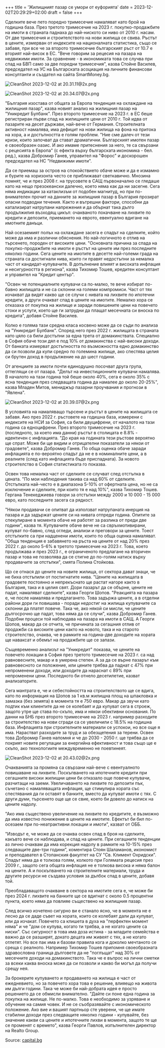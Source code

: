 +++
title = 'Жилищният пазар се умори от еуфорията'
date = 2023-12-02T20:29:29+02:00
draft = false
+++

Сделките вече пето поредно тримесечие намаляват като брой на годишна база. През третото тримесечие на 2023 г. покупко-продажбите на имоти в страната паднаха до най-ниското си ниво от 2010 г. насам. От две тримесечия и строителството на нови жилища се свива. Ръстът в цените, измерван от индексите на националната статистика, също се забавя, при все че за второто тримесечие българският ръст от 10.7 е вторият най-висок в ЕС. "Вече говорим за рецесия на пазара на недвижими имоти. За сравнение - в икономиката това се случва при спад на БВП само за две поредни тримесечия", казва Стойне Василев, председател на УС на Българската асоциация на личните финансови консултанти и създател на сайта SmartMoney.bg.

![CleanShot 2023-12-02 at 20.31.11@2x.png](/CleanShot%202023-12-02%20at%2020.31.11%402x.png)

![CleanShot 2023-12-02 at 20.34.07@2x.png](/CleanShot%202023-12-02%20at%2020.34.07%402x.png)

"България изостава от общата за Европа тенденция на охлаждане на жилищния пазар", казва новият анализ на жилищния пазар на "Уникредит Булбанк". През второто тримесечие на 2023 г. в ЕС беше регистриран първи спад на жилищните цени от 2010 г. Той идва от пазарите на десет държави, най-вече от Германия. Строителната активност намалява, има дефицит на нови жилища на фона на притока на хора, а и достъпността е голям проблем. "Ние сме далеч от тези кризи, които започват да стават драматични. Българският имотен пазар е своеобразен оазис. И ако имаме притеснения за него, те са свързани с рецесията в Европа" (с ефекта върху българската икономика - бел. ред.), казва Добромир Ганев, управител на "Форос" и доскорошен председател на НС "Недвижими имоти".

Да се приемаш за остров на спокойствието обаче може и да е измамно и бурите на хоризонта често се приближават светкавично. Мнозина помнят, че и през 2008 г. на трусовете в САЩ първоначално се гледаше като на нещо презокеански далечно, което няма как да ни засегне. Сега няма индикации за катаклизъм от подобен магнитуд, но при по-внимателен прочит на данните за жилищния пазар в България прозират опасни подводни течения. Както и вътрешни фактори, способни да катализират натрупани напрежения и да обърнат така дълго продължилия възходящ цикъл: очакваното покачване на лихвите по кредити и депозити, приемането на еврото, евентуално вдигане на имотните данъци.

Най осезаемият полъх на охлаждане засега е спадът на сделките, който може да има и различни обяснения. Но най-логичното е отлив на търсенето, породен от високите цени. "Основната причина за спада на покупко-продажбите на имоти е ръстът на цените им през последните няколко години. Сега цените на имотите в десетте най-големи града на страната са достигнали нива, които ги правят недостъпни за немалка част от кандидат-купувачите. В допълнение влияят и високата инфлация и несигурността в региона", казва Тихомир Тошев, кредитен консултант и управител на "Кредит център".

"Освен че потенциалните купувачи са по-малко, те вече избират по-бавно жилищата и не са склонни на големи компромиси. Част от тях изчакват да видят какво ще се случи с нивата на лихвите по ипотечни кредити, а други очакват спад в цените на имотите. Немалко хора се отказаха от покупка на жилище и заради повишените цени на повечето стоки и услуги, което ще ги затрудни да плащат месечната си вноска по кредита", добавя Стойне Василев.

Колко е голяма тази средна класа косвено може да се съди по анализа на "Уникредит Булбанк". Според него през 2022 г. жилищата в страната като цяло са били достъпни за една трета от домакинствата. Специално в София обаче този дял е под 10% от домакинства с най-високи доходи. От банката измерват достъпността по възможността едно домакинство да си позволи да купи средно по големина жилище, ако спестява целия си брутен доход в продължение на до шест години.

От агенциите за имоти почти единодушно посочват друга група, оттеглящи се от пазара. "Делът на инвестиционните купувачи намалява. В началото на тази година той беше около 40%, сега е около 35% с ясна тенденция през следващата година да намалее до около 20-25%", казва Младен Митов, мениджър пазарни проучвания и прогнози в "Явлена".

![CleanShot 2023-12-02 at 20.39.07@2x.png](/CleanShot%202023-12-02%20at%2020.39.07%402x.png)

В условията на намаляващо търсене и ръстът в цените на жилищата се забавя. Ако през 2022 г. ръстовете на годишна база, измерени с индексите на НСИ за София, са били двуцифрени, от началото на тази година са едноцифрени. През второто тримесечие на 2023 г. (последното, за което има данни) ръстът в столицата е 8.8% - идентичен с инфлацията. "До края на годината тези ръстове вероятно ще спрат. Може би ще видим и отрицателни показатели за някои от градовете", казва Добромир Ганев. По обща оценка обаче заради инфлацията е по-вероятно спадът да не е в номиналните цени, а в реалните (след като инфлацията бъде приспадната). За новото строителство в София статистиката го показва.

Освен това немалка част от сделките се случват след отстъпка в цената. "По мои наблюдения такива са над 60% от сделките. Отстъпката най-често e в диапазона 5-10% от офертната цена, но не са изключение и сделките, при които тя е над 10%", казва Тихомир Тошев. Гергана Тенекеджиева говори за отстъпки между 2000 и 10 000 - 15 000 евро, като последните засега са рядкост.

"Някои продавачи се опитват да използват натрупаната инерция на пазара и да задържат цените си на нивата отпреди година. Опитите за спекулиране в момента обаче не работят за разлика от преди две години", казва тя. Купувачите обаче вече не са свръхмотивирани, купуват по-бавно, след огледи, анализи и преговори за цените. Тоест отстъпките са при надценени имоти, които по обща оценка намаляват. "Обща тенденция е забавянето на ръста на цените от над 20% през 2022 г. до около 5-6% в третото тримесечие на 2023 г. Това, което продължава и през 2023 г., е ограниченото предлагане на вторичен пазар и това не позволява да се стигне до по-голям натиск върху продавачите за отстъпки", смята Полина Стойкова.

Що се отнася до цените на новите жилища, от сектора дават знаци, че не биха отстъпили от постигнатите нива. "Цените на жилищата в градовете постоянно и непрекъснато ще растат нагоре както в България, така и в целия свят. Дори пазарът да се обърне, цените не падат, намаляват сделките", казва Георги Шопов. "Реакцията на пазара е, че после намалява и предлагането. Това задържа цените, а в отделни райони дори ги повишава - поради недостиг на жилища купувачите са склонни да платят повече. Така че, ако някой си мисли, че цените дългосрочно ще падат, това няма да се случи", казва Добромир Ганев. Подобни процеси той наблюдава на пазара на имоти в САЩ. А Георги Шопов, макар да се отчита, че причината за сегашния отлив от продажби са високите цени както на новото, така и на старото строителство, очаква, че в рамките на година-две доходите на хората ще наваксат и обемът на продажбите ще се запази.

Същевременно анализът на "Уникредит" показва, че цените на повечето локации в София през третото тримесечие на 2023 г. са над равновесните, макар и в умерена степен. А за да се върне пазарът към равновесното си положение, или цените трябва да паднат с 47% при непроменени доходи, или доходите да нараснат с 89% при непроменени цени. Последното би отнело десетилетие, казват анализаторите.

Сега мантрата е, че и себестойността на строителството ще се вдига, като по информация на Шопов за 1 кв.м жилищна площ на шпакловка и замазка (без земята) в момента тя е 750 евро. Макар да звучи като подтик към клиентите да не се колебаят и да купуват сега в строеж, защото утре ще става по-скъпо, има и някои обективни основания. По данни на БНБ през второто тримесечие на 2023 г. например разходите за строителство на нови сгради са се увеличили с 18.5% на годишна база. Инфлацията при строителните материали се успокои, но все още я има. Нарастват разходите за труд и за обезщетения за терени. Освен това Добромир Ганев напомня и че до 2030 - 2050 г. ще трябва да се покрият новите регулации за енергийна ефективност и това също ще е скъпо, ако технологиите междувременно не поевтинеят.

![CleanShot 2023-12-02 at 20.43.02@2x.png](/CleanShot%202023-12-02%20at%2020.43.02%402x.png)

Очакванията за промяна са свързани най-вече с евентуалното повишаване на лихвите. Поскъпването на ипотечните кредити при сегашните високи жилищни цени би отказало още повече купувачи, разчитащи на заеми. Увеличаването на лихвите по депозити пък, съчетано с намаляващата инфлация, ще стимулира хората със спестявания да ги оставят в банките, вместо да купуват имоти с тях. С други думи, търсенето още ще се свие, което би довело до натиск на цените надолу.

"Ако има съществено увеличение на лихвите по кредитите, е възможно да има известно понижение в цените на имотите. Ефектът би бил по-осезаем при по-неатрактивни локации и имоти", казват от ОББ.

"Изводът е, че може да се очаква освен спад в броя на сделките, какъвто вече се наблюдава, и спад на цените. При сегашните тенденции аз лично очаквам да има корекция надолу в рамките на 10-15% през следващите две-три години", коментира Стоян Шаламанов, икономист и преподавател в Стопанския факултет на СУ "Св. Климент Охридски". Спадът няма да е толкова голям, колкото при Голямата рецесия през 2009 г., защото сега общата инфлация не е толкова висока и няма балон на цените. А и поскъпването на строителните материали, труда и другите ресурси не създава условия за дълбок спад в цените, добавя той.

Преобладаващото очакване в сектора на имотите сега е, че може би през 2024 г. лихвите на банките ще се вдигнат с около 0.5 процентни пункта, което няма да повлияе съществено на жилищния пазар.

След всичко изчетено сигурно ви е станало ясно, че в момента не е лесно да се даде съвет на хората, които се колебаят дали да купуват, или да изчакат. Повечето са клишета в духа на "перфектен момент няма" и че "дом се купува, когато ти трябва, а не когато цените са ниски". Със сигурност в това има доза истина - за младите семейства е важно да се разширят, докато децата им живеят с тях, а не когато отлетят. Но все пак има и базови правила кога и доколко мечтаното се среща с реалното. Например Тихомир Тошев припомня своеобразната здравословна граница дълговете да не "поглъщат" над 30% от месечните доходи на домакинството. Така че е въпрос на лични сметки за всеки каква вноска може да си позволи и какво би могъл да получи срещу нея.

За брокерите купуването и продаването на жилища е част от ежедневието, но за повечето хора това е решение, влияещо на живота им дълги години. Така че може би най-добрата идея е просто решението да се обмисли внимателно. "Дайте си поне една година за покупка на жилище. Не по-малко. Това е необходимо за узряване и обучение на самия човек. И не се съобразявайте с икономическото положение. Ако вие и вашият партньор сте уверени, че ще имате стабилни доходи през следващите няколко години - купувайте, без значение какви са цените и ипотечните лихви в момента, защото те ще се променят с времето", казва Георги Павлов, изпълнителен директор на Realto Group.

Source: [capital.bg](https://www.capital.bg/biznes/imoti/2023/12/01/4559920_jilishtniiat_pazar_se_umori_ot_euforiiata/)
